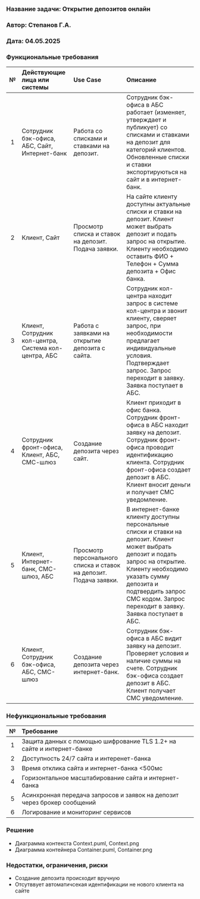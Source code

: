 ﻿### <a name="_b7urdng99y53"></a>**Название задачи: Открытие депозитов онлайн** 
### <a name="_hjk0fkfyohdk"></a>**Автор: Степанов Г.А.** 
### <a name="_uanumrh8zrui"></a>**Дата: 04.05.2025** 
### <a name="_3bfxc9a45514"></a>**Функциональные требования**  

|**№**|**Действующие лица или системы**|**Use Case**|**Описание**|
| :-: | :- | :- | :- |
|  1  | Сотрудник бэк-офиса, АБС, Сайт, Интернет-банк         | Работа со списками и ставками на депозит.                         | Сотрудник бэк-офиса в АБС работает (изменяет, утверждает и публикует) со списками и ставками на депозит для категорий клиентов. Обновленные списки и ставки экспортируються на сайт и в интернет-банк.|
|  2  | Клиент, Сайт                                          | Просмотр списка и ставок на депозит. Подача заявки.               | На сайте клиенту доступны актуальные списки и ставки на депозит. Клиент может выбрать депозит и подать запрос на открытие. Клиенту необходимо оставить ФИО + Телефон + Сумма депозита + Офис банка.|
|  3  | Клиент, Сотрудник кол-центра, Система кол-центра, АБС | Работа с заявками на открытие депозита с сайта.                   | Сотрудник кол-центра находит запрос в системе кол-центра и звонит клиенту, сверяет запрос, при необходимости предлагает индивидуальные условия. Подтверждает запрос. Запрос переходит в заявку. Заявка поступает в АБС.|
|  4  | Сотрудник фронт-офиса, Клиент, АБС, СМС-шлюз          | Создание депозита через сайт.                                     | Клиент приходит в офис банка. Сотрудник фронт-офиса в АБС находит заявку на депозит. Сотрудник фронт-офиса проводит идентификацию клиента. Сотрудник фронт-офиса создает депозит в АБС. Клиент вносит деньги и получает CMC уведомление.|
|  5  | Клиент, Интернет-банк, СМС-шлюз, АБС                  | Просмотр персонального списка и ставок на депозит. Подача заявки. | В интернет-банке клиенту доступны персональные списки и ставки на депозит. Клиент может выбрать депозит и подать запрос на открытие. Клиенту необходимо указать сумму депозита и подтвердить запрос СМС кодом. Запрос переходит в заявку. Заявка поступает в АБС.|
|  6  | Клиент, Сотрудник бэк-офиса, АБС, СМС-шлюз            | Создание депозита через интернет-банк.                            | Сотрудник бэк-офиса в АБС видит заявку на депозит. Проверяет условия и наличие суммы на счете. Сотрудник бэк-офиса создает депозит в АБС. Клиент получает CMC уведомление.|

### <a name="_u8xz25hbrgql"></a>**Нефункциональные требования**

|**№**|**Требование**|
| :-: | :- | 
|  1  | Защита данных с помощью шифрование TLS 1.2+ на сайте и интернет-банке|
|  2  | Доступность 24/7 сайта и интеренет-банка |
|  3  | Время отклика сайта и интернет-банка <500мс |
|  4  | Горизонтальное масштабирование сайта и интернет-банка |
|  5  | Асинхронная передача запросов и заявок на депозит через брокер сообщений |
|  6  | Логирование и мониторинг сервисов |

### <a name="_qmphm5d6rvi3"></a>**Решение**

 - Диаграмма контекста Context.puml, Context.png 
 - Диаграмма контейнера Container.puml, Container.png 

### **Недостатки, ограничения, риски**

 - Создание депозита происходит вручную
 - Отсутввует автоматичсекая идентификации не нового клиента на сайте  

